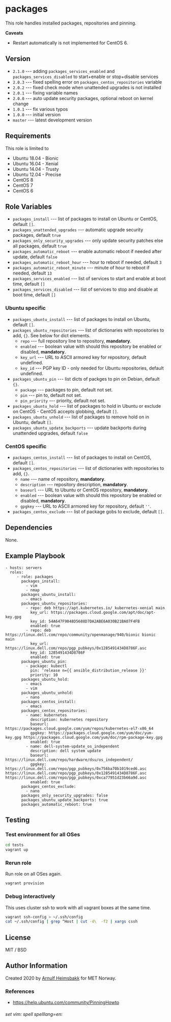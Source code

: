 packages
========

This role handles installed packages, repositories and pinning.

**Caveats**

* Restart automatically is not implemented for CentOS 6.

Version
-------

* `2.1.0` --- adding `packages_services_enabled` and `packages_services_disabled` to start+enable or stop+disable services
* `2.0.3` --- fixed spelling error on `packages_centos_repositories` variable
* `2.0.2` --- fixed check mode when unattended upgrades is not installed
* `2.0.1` --- fixing variable names
* `2.0.0` --- auto update security packages, optional reboot on kernel change
* `1.0.1` --- fix various typos
* `1.0.0` --- initial version
* `master` --- latest development version

Requirements
------------

This role is limited to

* Ubuntu 18.04 - Bionic
* Ubuntu 16.04 - Xenial
* Ubuntu 14.04 - Trusty
* Ubuntu 12.04 - Precise
* CentOS 8
* CentOS 7
* CentOS 6

Role Variables
--------------


* `packages_install` --- list of packages to install on Ubuntu or CentOS, default `[]`.
* `packages_unattended_upgrades` --- automatic upgrade security packages, default `true`
* `packages_only_security_upgrades` --- only update security patches else all packages, default `true`
* `packages_automatic_reboot` --- enable automatic reboot if needed after update, default `false`
* `packages_automatic_reboot_hour` --- hour to reboot if needed, default `3`
* `packages_automatic_reboot_minute` --- minute of hour to reboot if needed, default `13`
* `packages_services_enabled` --- list of services to start and enable at boot time, default `[]`
* `packages_services_disabled` --- list of services to stop and disable at boot time, default `[]`

### Ubuntu specific

* `packages_ubuntu_install` --- list of packages to install on Ubuntu, default `[]`.
* `packages_ubuntu_repositories` --- list of dictionaries with repositories to add, `{}`. See below for dict elements.
    * `repo` --- full repository line to repository, __mandatory__.
    * `enabled` --- boolean value with should this repository be enabled or disabled, __mandatory__.
    * `key_url` --- URL to ASCII armored key for repository, default undefined.
    * `key_id` --- PGP key ID - only needed for Ubuntu repositories, default undefined.
* `packages_ubuntu_pin` --- list dicts of packges to pin on Debian, default `{}`.
    * `package` --- packages to pin, default not set.
    * `pin` --- pin to, default not set.
    * `pin_priority` --- priority, default not set.
* `packages_ubuntu_hold` --- list of packages to hold in Ubuntu or exclude on CentOS - CentOS accepts globbing, default `[]`.
* `packages_ubuntu_unhold` --- list of packages to remove hold on in Ubuntu, default `[]`.
* `packages_ubuntu_update_backports` --- update backports during unattended upgrades, default `false`

### CentOS specific

* `packages_centos_install` --- list of packages to install on CentOS, default `[]`.
* `packages_centos_repositories` --- list of dictionaries with repositories to add, `{}`.
    * `name` --- name of repository, __mandatory__.
    * `description` --- repository description, __mandatory__.
    * `baseurl` --- URL to Ubuntu or CentOS repository, __mandatory__.
    * `enabled` --- boolean value with should this repository be enabled or disabled, __mandatory__.
    * `gpgkey` --- URL to ASCII armored key for repository, default `''`.
* `packages_centos_exclude` --- list of package gobs to exclude, default `[]`.

Dependencies
------------

None.

Example Playbook
----------------

    - hosts: servers
      roles:
         - role: packages
           packages_install:
             - vim
             - nmap
           packages_ubuntu_install:
             - emacs
           packages_ubuntu_repositories:
             - repo: deb https://apt.kubernetes.io/ kubernetes-xenial main
               key_url: https://packages.cloud.google.com/apt/doc/apt-key.gpg
               key_id: 54A647F9048D5688D7DA2ABE6A030B21BA07F4FB
               enabled: true
             - repo: deb https://linux.dell.com/repo/community/openmanage/940/bionic bionic main
               key_url: https://linux.dell.com/repo/pgp_pubkeys/0x1285491434D8786F.asc
               key_id: 1285491434D8786F
               enabled: true
           packages_ubuntu_pin:
             - package: kubectl
               pin: 'release n={{ ansible_distribution_release }}'
               priority: 10
           packages_ubuntu_hold:
             - emacs
             - vim
           packages_ubuntu_unhold:
             - nano
           packages_centos_install:
             - emacs
           packages_centos_repositories:
             - name: kubernetes
               description: kubernetes repository
               baseurl: https://packages.cloud.google.com/yum/repos/kubernetes-el7-x86_64
               gpgkey: https://packages.cloud.google.com/yum/doc/yum-key.gpg https://packages.cloud.google.com/yum/doc/rpm-package-key.gpg
               enabled: true
             - name: dell-system-update_os_independent
               description: dell system update
               baseurl: https://linux.dell.com/repo/hardware/dsu/os_independent/
               gpgkey: https://linux.dell.com/repo/pgp_pubkeys/0x756ba70b1019ced6.asc https://linux.dell.com/repo/pgp_pubkeys/0x1285491434D8786F.asc https://linux.dell.com/repo/pgp_pubkeys/0xca77951d23b66a9d.asc
               enabled: true
           packages_centos_exclude:
             - nano
           packages_only_security_upgrades: false
           packages_ubuntu_update_backports: true
           packages_automatic_reboot: true

Testing
-------

### Test environment for all OSes

```bash
cd tests
vagrant up
```

### Rerun role

Run role on all OSes again.

```bash
vagrant provision
```

### Debug interactively

This uses cluster ssh to work with all vagrant boxes at the same time.

```bash
vagrant ssh-config > ~/.ssh/config
cat ~/.ssh/config | grep ^Host | cut -d\  -f2 | xargs cssh
```

License
-------

MIT / BSD

Author Information
------------------

Created 2020 by [Arnulf Heimsbakk](mailto:arnulf.heimsbakk@met.no) for MET Norway.

### References

* https://help.ubuntu.com/community/PinningHowto

###### set vim: spell spelllang=en:
